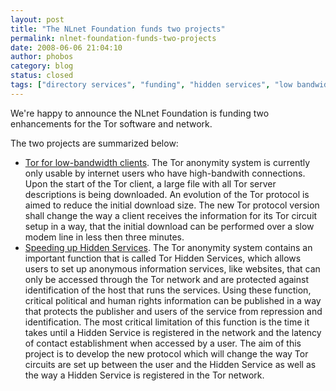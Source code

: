 ```yaml
---
layout: post
title: "The NLnet Foundation funds two projects"
permalink: nlnet-foundation-funds-two-projects
date: 2008-06-06 21:04:10
author: phobos
category: blog
status: closed
tags: ["directory services", "funding", "hidden services", "low bandwidth clients", "nlnet", "tor protocol"]
---
```


We're happy to announce the NLnet Foundation is funding two enhancements for the Tor software and network.

The two projects are summarized below:

-   [Tor for low-bandwidth clients](http://www.torproject.org/projects/lowbandwidth).
    The Tor anonymity system is currently only usable by internet users who have high-bandwith connections. Upon the start of the Tor client, a large file with all Tor server descriptions is being downloaded. An evolution of the Tor protocol is aimed to reduce the initial download size. The new Tor protocol version shall change the way a client receives the information for its Tor circuit setup in a way, that the initial download can be performed over a slow modem line in less then three minutes.
-   [Speeding up Hidden Services](http://www.torproject.org/projects/hidserv).
    The Tor anonymity system contains an important function that is called Tor Hidden Services, which allows users to set up anonymous information services, like websites, that can only be accessed through the Tor network and are protected against identification of the host that runs the services. Using these function, critical political and human rights information can be published in a way that protects the publisher and users of the service from repression and identification. The most critical limitation of this function is the time it takes until a Hidden Service is registered in the network and the latency of contact establishment when accessed by a user. The aim of this project is to develop the new protocol which will change the way Tor circuits are set up between the user and the Hidden Service as well as the way a Hidden Service is registered in the Tor network.

